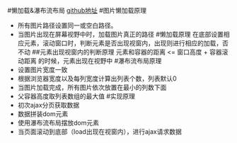 #懒加载&瀑布流布局
[github地址](https://wheadplus.github.io/projects-demo/js/%E6%87%92%E5%8A%A0%E8%BD%BD&%E7%80%91%E5%B8%83%E6%B5%81%E5%B8%83%E5%B1%80/waterfall-sinanews.html)
#图片懒加载原理
- 所有图片路径设置同一或空白路径。
- 当图片出现在屏幕视野中时，加载图片真正的路径
#懒加载原理
在底部设置相应元素，滚动窗口时，判断元素是否出现视窗内，出现则进行相应的加载，否不动
##元素出现视窗内的判断原理
元素和容器的距离 <= 窗口高度 + 容器滚动距离 的时候，元素出现在视野中
#瀑布流布局原理
- 设置图片宽度一致
- 根据浏览器宽度以及每列宽度计算出列表个数，列表默认0
- 当图片加载完成，所有图片依次放置在最小的列数下面
- 父容器高度取列表数组的最大值
#实现原理
- 初次ajax分页获取数据
- 数据拼装dom元素
- 使用瀑布流布局摆放dom元素
- 当页面滚动到底部（load出现在视窗内），进行ajax请求数据
